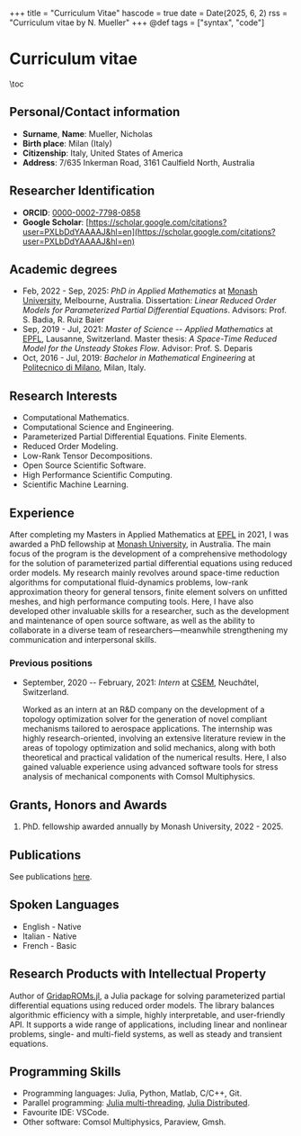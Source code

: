 +++
title = "Curriculum Vitae"
hascode = true
date = Date(2025, 6, 2)
rss = "Curriculum vitae by N. Mueller"
+++
@def tags = ["syntax", "code"]


# Curriculum vitae

\toc

## Personal/Contact information

- **Surname**, **Name**: Mueller, Nicholas
- **Birth place**: Milan (Italy)
- **Citizenship**: Italy, United States of America
- **Address**: 7/635 Inkerman Road, 3161 Caulfield North, Australia

## Researcher Identification

- **ORCID**: [0000-0002-7798-0858](https://orcid.org/0000-0002-7798-0858)
- **Google Scholar**:  [https://scholar.google.com/citations?user=PXLbDdYAAAAJ&hl=en](https://scholar.google.com/citations?user=PXLbDdYAAAAJ&hl=en)

## Academic degrees

- Feb, 2022 - Sep, 2025: *PhD in Applied Mathematics* at [Monash University](https://www.monash.edu/), Melbourne, Australia. Dissertation: *Linear Reduced Order Models for Parameterized Partial Differential Equations*. Advisors: Prof. S. Badia, R. Ruiz Baier
- Sep, 2019 - Jul, 2021: *Master of Science -- Applied Mathematics* at [EPFL](https://www.epfl.ch/en/), Lausanne, Switzerland. Master thesis: *A Space-Time Reduced Model for the Unsteady Stokes Flow*. Advisor: Prof. S. Deparis
- Oct, 2016 - Jul, 2019: *Bachelor in Mathematical Engineering* at [Politecnico di Milano](https://www.polimi.it/), Milan, Italy.

## Research Interests

* Computational Mathematics. 
* Computational Science and Engineering. 
* Parameterized Partial Differential Equations. Finite Elements. 
* Reduced Order Modeling. 
* Low-Rank Tensor Decompositions.  
* Open Source Scientific Software.
* High Performance Scientific Computing. 
* Scientific Machine Learning.

## Experience

After completing my Masters in Applied Mathematics at [EPFL](https://www.epfl.ch/en/) in 2021, I was awarded a PhD fellowship at [Monash University](https://www.monash.edu/), in Australia. The main focus of the program is the development of a comprehensive methodology for the solution of parameterized partial differential equations using reduced order models. My research mainly revolves around space-time reduction algorithms for computational fluid-dynamics problems, low-rank approximation theory for general tensors, finite element solvers on unfitted meshes, and high performance computing tools. Here, I have also developed other invaluable skills for a researcher, such as the development and maintenance of open source software, as well as the ability to collaborate in a diverse team of researchers—meanwhile strengthening my communication and interpersonal skills.

### Previous positions

- September, 2020 -- February, 2021: *Intern* at [CSEM](https://www.csem.ch/en/), Neuch$\hat{a}$tel, Switzerland.

    Worked as an intern at an R&D company on the development of a topology optimization solver for the generation of novel compliant mechanisms tailored to aerospace applications. The internship was highly research-oriented, involving an extensive literature review in the areas of topology optimization and solid mechanics, along with both theoretical and practical validation of the numerical results. Here, I also gained valuable experience using advanced software tools for stress analysis of mechanical components with Comsol Multiphysics.


## Grants, Honors and Awards

1. PhD. fellowship awarded annually by Monash University, 2022 - 2025.

## Publications
See publications [here](https://nichomueller.github.io/menu2/).

## Spoken Languages

- English - Native
- Italian - Native 
- French - Basic 

## Research Products with Intellectual Property

Author of [GridapROMs.jl](https://github.com/gridap/GridapROMs.jl), a Julia package for solving parameterized partial differential equations using reduced order models. The library balances algorithmic efficiency with a simple, highly interpretable, and user-friendly API. It supports a wide range of applications, including linear and nonlinear problems, single- and multi-field systems, as well as steady and transient equations.

## Programming Skills

- Programming languages: Julia, Python, Matlab, C/C++, Git.
- Parallel programming: [Julia multi-threading](https://docs.julialang.org/en/v1/manual/multi-threading/), [Julia Distributed](https://docs.julialang.org/en/v1/manual/distributed-computing/).
- Favourite IDE: VSCode.
- Other software: Comsol Multiphysics, Paraview, Gmsh.


